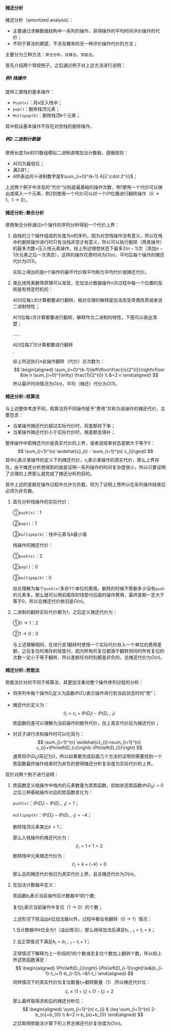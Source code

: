 #### 摊还分析

摊还分析（amortized analysis）：

- 主要通过求解数据结构中一系列的操作，获得操作的平均时间评价操作的代价；
- 不同于算法的期望，不涉及概率的另一种评价操作代价的方法；

主要分为三种方法：`聚合分析`、`核算法`、`势能法`。

首先介绍两个常规例子，之后通过例子对上述方法进行说明：

##### 例1 栈操作

提供三类栈的基本操作：

- `Push(x)`：将$x$压入栈中；
- `pop()`：删除栈顶元素；
- `Multipop(k)`：删除栈顶$k$个元素；

其中假设基本操作不存在对空栈的删除操作。

##### 例2 二进制计数器

使用长度为$k$的$01$数组模拟二进制递增加法计数器，遵循规则：

- $A[0]$为最低位；
- 满$2$进$1$；
- $A$所表达的十进制数字是$\sum_{i=0}^{k-1} A[i] \cdot 2^{i}$；

上述两个例子中涉及的“代价”分别是最基础的操作次数，例1使用一个代价可以弹出或填入一个元素，例2则使用一个代价可以对一个$01$位置进行翻转操作（$0\rightarrow1$、$1\rightarrow0$）。

#### 摊还分析::聚合分析

使用聚合分析通过$n$个操作的序列分析得到一个代价上界：

1. 由栈的三个操作组成的长度为$n$的序列，因为对空栈操作没有意义，所以在栈中的删除操作进行时只有当栈非空才有意义，所以可以执行删除（两类操作）的最多次数$=$压入栈元素操作，综上所述理想状态下最多$2(n-1)$次（添加$n-1$次元素之后一次清空），这样的操作花费时间为$O(n)$，平均后每个操作的摊还代价为$O(1)$。

   实际上得出的是$n$个操作的最坏代价取平均称为平均代价或摊还代价。

2. 类比线性素数筛原理可以发现，在加法计数器操作$n$次过程中每一个位置的反转是有特定时机的：

   $A[0]$位每`1`次计算都要进行翻转，相对合理的解释是加法改变奇偶性质或者说二进制特性；

   $A[1]$位每`2`次计算都要进行翻转，解释作为二进制的特性，下图可以表达清楚；

   ......

   $A[i]$位每$2^i$次计算都要进行翻转

   <img src="C:\Users\SSW\Desktop\加法器.png" style="zoom:25%;" />

   综上所述执行$n$此操作翻转（代价）总次数为：
   $$
   \begin{aligned}
   \sum_{i=0}^{k-1}\left\lfloor\frac{n}{2^{i}}\right\rfloor &\le n \sum_{i=0}^{\infty} \frac{1}{2^{i}} \\
   &=2 n
   \end{aligned}
   $$
   所以最坏时间情况为$O(n)$，平均（摊还）代价为$O(1)$。

#### 摊还分析::核算法

与上述整体考虑不同，核算法将不同操作赋予“费用”并称为该操作的摊还代价，主要包含：

- 当某操作摊还代价超过实际代价时，将差额存下来；
- 当某操作摊还代价小于实际代价时，用差额去填补；

整体操作中若摊还代价是真实代价的上界，或者说结束状态差额大于等于0：
$$
\sum_{i=1}^{n} \widehat{c}_{i} - \sum_{i=1}^{n} c_{i}\geq0
$$
其中$\widehat{c}_{i}$表示某操作的定义下的摊还代价，${c}_{i}$表示某操作的真实代价，那么上界存在，由于摊还分析想得到的就是证明一系列操作的时间复杂度很小，所以只要证明了合理的上界那么就完成了摊还分析的目的。

其中上述的差额在操作过程中允许为负数，但为了证明上界所以在系列操作结束后必须为非负数。

1. 首先分析栈操作的实际代价：

   ①`push(x)`：1

   ②`pop()`：1

   ③`multipop(k)`：栈中元素与$k$最小值

   栈操作的摊还代价：

   ①`push(x)`：2

   ②`pop()`：0

   ③`multipop(k)`：0

   综合理解为每个`push(x)`多存1个单位的费用，删除的时候不管删多少没有`push`的元素多，那么就可以用前面存的钱垫付后面的操作费用，最终差额一定大于等于$0$，所以总摊还代价依旧是$O(n)$。

2. 二进制的翻转实际代价都为$1$，之后定义摊还代价为：

   ①$0\rightarrow1$：2
   
   ②$1\rightarrow0$：0
   
   与上述理解相同，在进行变$1$翻转时使用一个实际代价存入一个单位的费用差额，之后复位时用存的钱垫付，因为所有的复位都源于翻转但同时所有复位的次数一定小于等于翻转，所以差额任何时刻都是非负的，总摊还代价为$O(n)$。

#### 摊还分析::势能法

势能法针对的不同于核算法，其更加注重对整个操作序列过程的分析：

- 将序列中每个操作$D_i$定义为函数$\Phi(D_i)$表示操作进行到当前状态时的“势”；

- 摊还代价定义为：
  $$
  \widehat{c}_{i}=c_{i}+\Phi\left(D_{i}\right)-\Phi\left(D_{i-1}\right)
  $$
  势函数的差可以理解为当前操作的额外代价，加上真实代价后为摊还代价；

- 对式子进行求和操作时可以化简为：
  $$
  \sum_{i=1}^{n} \widehat{c}_{i}=\sum_{i=1}^{n} c_{i}+\Phi\left(D_{n}\right)-\Phi\left(D_{0}\right)
  $$
  通常将$\Phi(D_{0})$简记为$0$，所以如果要完成前面几个方法的证明则需要找到一个势函数最终操作结束时为非负的使得摊还分析复杂度为实际代价的上界。

现针对两个例子进行说明：

1. 势函数定义栈操作中栈内的元素数量为其势函数，初始状态势函数$\Phi(D_{0})=0$之后三种基础操作对应的势函数变化为：

   `push(x)`：$\Phi\left(D_{i}\right)-\Phi\left(D_{i-1}\right)=1$；

   `multipop(k)`：$\Phi\left(D_{i}\right)-\Phi\left(D_{i-1}\right)=-k$；

   删除栈顶元素类比$k=1$；

   那么入栈操作的摊还代价为：
   $$
   \widehat{c}_{i}=1+1=2
   $$
   删除栈中元素摊还代价为：
   $$
   \widehat{c}_{i}=k+(-k)=0
   $$
   那么总的摊还代价依旧为真实代价上界，且总摊还代价为$O(n)$。

2. 在加法计数器中定义：

   势函数$b_i$表示当前操作后计数器中$1$的个数;

   复位$t_i$表示当前操作中复位（$1\rightarrow0$）的个数；

   上述形况下除溢出$k$位加法器以外，过程中都会有翻转（$0\rightarrow1$）情况：

   1.当计数器中$k$位全为$1$（溢出情况），那么继续加法后满足$b_{i-1}=t_i=k$；
   
   2.当正常情况下满足$b_i=b_{i-1}-t_i+1$；
   
   正常情况下解释为上一阶段的$1$的个数减去复位个数加上翻转个数，所以综上所述势函数满足：
   $$
   \begin{aligned}
   \Phi\left(D_{i}\right)-\Phi\left(D_{i-1}\right)\le&(b_{i-1}-t_i+1)-b_{i-1}\\
   =&1-t_i
   \end{aligned}
   $$
   同样情况下的真实代价位复位数量$t_i$+翻转数量（$1$）,所以摊还代价位：
   $$
   c_i\le (1+t_i)+(1-t_i)=2
   $$
   那么最终取得求和后的摊还分析位：
   $$
   \begin{aligned}
   \sum_{i=1}^{n} c_{i} & \leq \sum_{i=1}^{n} 2-b_{n}+b_{0} \\
   &=2 n-b_{n}+b_{0}
   \end{aligned}
   $$
   之后取得势能法计算下的上界总摊还代价复杂度为$O(n)$。